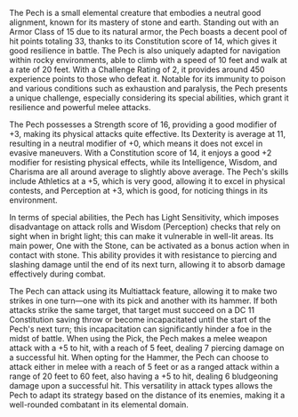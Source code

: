 The Pech is a small elemental creature that embodies a neutral good alignment, known for its mastery of stone and earth. Standing out with an Armor Class of 15 due to its natural armor, the Pech boasts a decent pool of hit points totaling 33, thanks to its Constitution score of 14, which gives it good resilience in battle. The Pech is also uniquely adapted for navigation within rocky environments, able to climb with a speed of 10 feet and walk at a rate of 20 feet. With a Challenge Rating of 2, it provides around 450 experience points to those who defeat it. Notable for its immunity to poison and various conditions such as exhaustion and paralysis, the Pech presents a unique challenge, especially considering its special abilities, which grant it resilience and powerful melee attacks.

The Pech possesses a Strength score of 16, providing a good modifier of +3, making its physical attacks quite effective. Its Dexterity is average at 11, resulting in a neutral modifier of +0, which means it does not excel in evasive maneuvers. With a Constitution score of 14, it enjoys a good +2 modifier for resisting physical effects, while its Intelligence, Wisdom, and Charisma are all around average to slightly above average. The Pech's skills include Athletics at a +5, which is very good, allowing it to excel in physical contests, and Perception at +3, which is good, for noticing things in its environment.

In terms of special abilities, the Pech has Light Sensitivity, which imposes disadvantage on attack rolls and Wisdom (Perception) checks that rely on sight when in bright light; this can make it vulnerable in well-lit areas. Its main power, One with the Stone, can be activated as a bonus action when in contact with stone. This ability provides it with resistance to piercing and slashing damage until the end of its next turn, allowing it to absorb damage effectively during combat.

The Pech can attack using its Multiattack feature, allowing it to make two strikes in one turn—one with its pick and another with its hammer. If both attacks strike the same target, that target must succeed on a DC 11 Constitution saving throw or become incapacitated until the start of the Pech's next turn; this incapacitation can significantly hinder a foe in the midst of battle. When using the Pick, the Pech makes a melee weapon attack with a +5 to hit, with a reach of 5 feet, dealing 7 piercing damage on a successful hit. When opting for the Hammer, the Pech can choose to attack either in melee with a reach of 5 feet or as a ranged attack within a range of 20 feet to 60 feet, also having a +5 to hit, dealing 6 bludgeoning damage upon a successful hit. This versatility in attack types allows the Pech to adapt its strategy based on the distance of its enemies, making it a well-rounded combatant in its elemental domain.